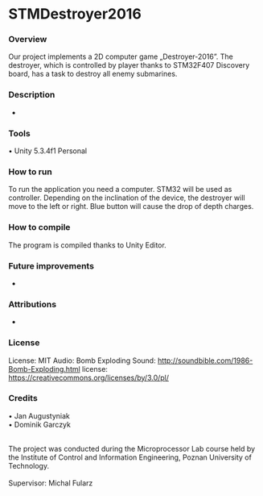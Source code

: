 ﻿# STMDestroyer2016

### Overview

Our project implements a 2D computer game „Destroyer-2016”. The destroyer, which is controlled by player thanks to STM32F407 Discovery board, has a task to destroy all enemy submarines.

### Description

 -

### Tools 

•	Unity 5.3.4f1 Personal

### How to run 

To run the application you need a computer. STM32 will be used as controller. Depending on the inclination of the device, the destroyer will move to the left or right. Blue button will cause the drop of depth charges.

### How to compile

The program is compiled thanks to Unity Editor.

### Future improvements

 -

### Attributions

 -

### License

License: MIT
Audio:
Bomb Exploding Sound: http://soundbible.com/1986-Bomb-Exploding.html
license: https://creativecommons.org/licenses/by/3.0/pl/

### Credits

•	Jan Augustyniak <br>
•	Dominik Garczyk

<br>
The project was conducted during the Microprocessor Lab course held by the Institute of Control and Information Engineering, Poznan University of Technology. 
<br><br>
Supervisor: Michal Fularz 

